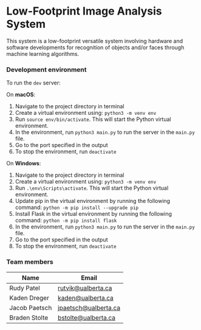 # Low-Footprint Image Analysis System
This system is a low-footprint versatile system involving hardware and software developments for recognition of objects and/or faces through machine learning algorithms.

### Development environment
To run the `dev` server:

On **macOS**:
1. Navigate to the project directory in terminal
2. Create a virtual environment using: `python3 -m venv env`
3. Run `source env/bin/activate`. This will start the Python virtual environment.
4. In the environment, run `python3 main.py` to run the server in the `main.py` file.
5. Go to the port specified in the output
6. To stop the environment, run `deactivate`

On **Windows**:
1. Navigate to the project directory in terminal
2. Create a virtual environment using: `python3 -m venv env`
3. Run `.\env\Scripts\activate`. This will start the Python virtual environment.
4. Update pip in the virtual environment by running the following command: `python -m pip install --upgrade pip`
5. Install Flask in the virtual environment by running the following command: `python -m pip install flask`
6. In the environment, run `python3 main.py` to run the server in the `main.py` file.
7. Go to the port specified in the output
8. To stop the environment, run `deactivate`

### Team members
| Name | Email  |
|---|---|
|  Rudy Patel | rutvik@ualberta.ca |
|  Kaden Dreger | kaden@ualberta.ca |
|  Jacob Paetsch | jpaetsch@ualberta.ca |
|  Braden Stolte | bstolte@ualberta.ca |
